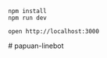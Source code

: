 ```
npm install
npm run dev
```

```
open http://localhost:3000
```
#   p a p u a n - l i n e b o t  
 